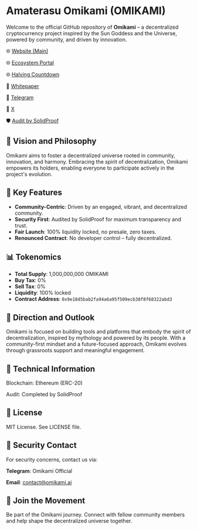 # Amaterasu Omikami (OMIKAMI)
Welcome to the official GitHub repository of **Omikami** – a decentralized cryptocurrency project inspired by the Sun Goddess and the Universe, powered by community, and driven by innovation.

🌐 [Website (Main)](https://omikamitoken.com)

🌐 [Ecosystem Portal](https://omikami.ai)

🌐 [Halving Countdown](https://omikami.com)

📄 [Whitepaper](https://omikamitoken.com/download/omikami.pdf)

💬 [Telegram](https://t.me/OmikamiPortal)

📢 [X](https://x.com/omikamitoken)

🛡️ [Audit by SolidProof](https://app.solidproof.io/projects/amaterasu-omikami)

## 🌟 Vision and Philosophy

Omikami aims to foster a decentralized universe rooted in community, innovation, and harmony. Embracing the spirit of decentralization, Omikami empowers its holders, enabling everyone to participate actively in the project's evolution.

## 🔐 Key Features

* **Community-Centric**: Driven by an engaged, vibrant, and decentralized community.
* **Security First**: Audited by SolidProof for maximum transparency and trust.
* **Fair Launch**: 100% liquidity locked, no presale, zero taxes.
* **Renounced Contract**: No developer control – fully decentralized.

## 📊 Tokenomics

* **Total Supply**: 1,000,000,000 OMIKAMI
* **Buy Tax**: 0%
* **Sell Tax**: 0%
* **Liquidity**: 100% locked
* **Contract Address**: `0x9e18d5bab2fa94a6a95f509ecb38f8f68322abd3`

## 🧭 Direction and Outlook

Omikami is focused on building tools and platforms that embody the spirit of decentralization, inspired by mythology and powered by its people. With a community-first mindset and a future-focused approach, Omikami evolves through grassroots support and meaningful engagement.

## 🧱 Technical Information

Blockchain: Ethereum (ERC-20)

Audit: Completed by SolidProof

## 📜 License

MIT License. See LICENSE file.

## 🔐 Security Contact

For security concerns, contact us via:

**Telegram**: Omikami Official

**Email**: contact@omikami.ai

## 🤝 Join the Movement

Be part of the Omikami journey. Connect with fellow community members and help shape the decentralized universe together.
